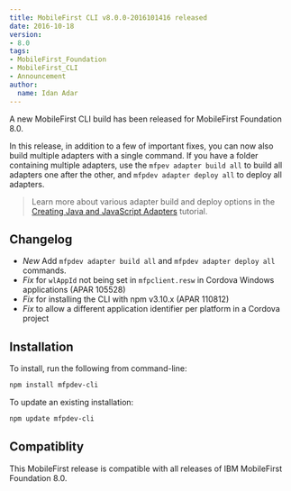 ```yaml
---
title: MobileFirst CLI v8.0.0-2016101416 released
date: 2016-10-18
version:
- 8.0
tags:
- MobileFirst_Foundation
- MobileFirst_CLI
- Announcement
author:
  name: Idan Adar 
---
```

A new MobileFirst CLI build has been released for MobileFirst Foundation 8.0.  

In this release, in addition to a few of important fixes, you can now also build multiple adapters with a single command. If you have a folder containing multiple adapters, use the `mfpev adapter build all` to build all adapters one after the other, and `mfpdev adapter deploy all` to deploy all adapters.

> Learn more about various adapter build and deploy options in the [Creating Java and JavaScript Adapters]({{site.baseurl}}/tutorials/en/foundation/8.0/adapters/creating-adapters/) tutorial.

## Changelog

* *New* Add `mfpdev adapter build all` and `mfpdev adapter deploy all` commands.
* *Fix* for `wlAppId` not being set in `mfpclient.resw` in Cordova Windows applications (APAR 105528)
* *Fix* for installing the CLI with npm v3.10.x (APAR 110812)
* *Fix* to allow a different application identifier per platform in a Cordova project

## Installation
To install, run the following from command-line:

```bash
npm install mfpdev-cli
```

To update an existing installation:

```bash
npm update mfpdev-cli
```

## Compatiblity 
This MobileFirst release is compatible with all releases of IBM MobileFirst Foundation 8.0.
